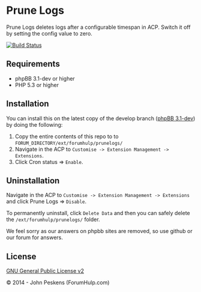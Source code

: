 Prune Logs
===========

Prune Logs deletes logs after a configurable timespan in ACP. Switch it off by setting the config value to zero.

[![Build Status](https://travis-ci.org/ForumHulp/Prune_Logs.svg?branch=master)](https://travis-ci.org/ForumHulp/Prune_Logs)

## Requirements
* phpBB 3.1-dev or higher
* PHP 5.3 or higher

## Installation
You can install this on the latest copy of the develop branch ([phpBB 3.1-dev](https://github.com/phpbb/phpbb3)) by doing the following:

1. Copy the entire contents of this repo to to `FORUM_DIRECTORY/ext/forumhulp/prunelogs/`
2. Navigate in the ACP to `Customise -> Extension Management -> Extensions`.
3. Click Cron status => `Enable`.

## Uninstallation
Navigate in the ACP to `Customise -> Extension Management -> Extensions` and click Prune Logs => `Disable`.

To permanently uninstall, click `Delete Data` and then you can safely delete the `/ext/forumhulp/prunelogs/` folder.

We feel sorry as our answers on phpbb sites are removed, so use github or our forum for answers.

## License
[GNU General Public License v2](http://opensource.org/licenses/GPL-2.0)

© 2014 - John Peskens (ForumHulp.com)